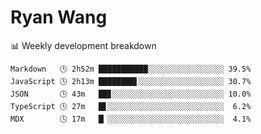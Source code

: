 # Ryan Wang

 <!-- waka-box start -->
📊 Weekly development breakdown
```text
Markdown   🕓 2h52m ███████████░░░░░░░░░░░░░░░░░ 39.5%
JavaScript 🕓 2h13m ████████▌░░░░░░░░░░░░░░░░░░░ 30.7%
JSON       🕓 43m   ██▊░░░░░░░░░░░░░░░░░░░░░░░░░ 10.0%
TypeScript 🕓 27m   █▋░░░░░░░░░░░░░░░░░░░░░░░░░░  6.2%
MDX        🕓 17m   █▏░░░░░░░░░░░░░░░░░░░░░░░░░░  4.1%
```
<!-- Powered by https://github.com/YouEclipse/waka-box-go . -->
<!-- waka-box end -->